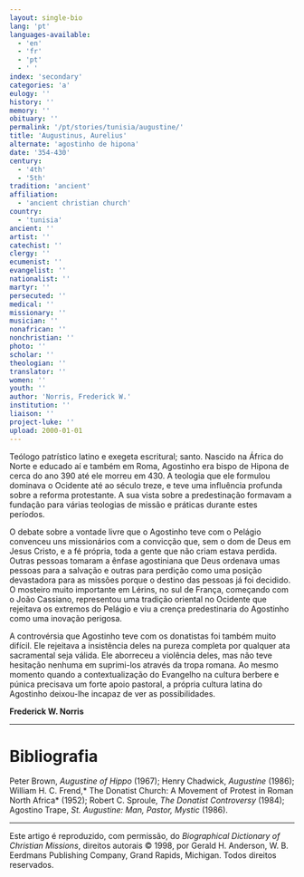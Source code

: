 ```yaml
---
layout: single-bio
lang: 'pt'
languages-available:
  - 'en'
  - 'fr'
  - 'pt'
  - ' '
index: 'secondary'
categories: 'a'
eulogy: ''
history: ''
memory: ''
obituary: ''
permalink: '/pt/stories/tunisia/augustine/'
title: 'Augustinus, Aurelius'
alternate: 'agostinho de hipona'
date: '354-430'
century:
  - '4th'
  - '5th'
tradition: 'ancient'
affiliation:
  - 'ancient christian church'
country:
  - 'tunisia'
ancient: ''
artist: ''
catechist: ''
clergy: ''
ecumenist: ''
evangelist: ''
nationalist: ''
martyr: ''
persecuted: ''
medical: ''
missionary: ''
musician: ''
nonafrican: ''
nonchristian: ''
photo: ''
scholar: ''
theologian: ''
translator: ''
women: ''
youth: ''
author: 'Norris, Frederick W.'
institution: ''
liaison: ''
project-luke: ''
upload: 2000-01-01
---
```



Teólogo patrístico latino e exegeta escritural; santo. Nascido na África do Norte e educado aí e também em Roma, Agostinho era bispo de Hipona de cerca do ano 390 até ele morreu em 430. A teologia que ele formulou dominava o Ocidente até ao século treze, e teve uma influência profunda sobre a reforma protestante. A sua vista sobre a predestinação formavam a fundação para várias teologias de missão e práticas durante estes períodos.

O debate sobre a vontade livre que o Agostinho teve com o Pelágio convenceu uns missionários com a convicção que, sem o dom de Deus em Jesus Cristo, e a fé própria, toda a gente que não criam estava perdida. Outras pessoas tomaram a ênfase agostiniana que Deus ordenava umas pessoas para a salvação e outras para perdição como uma posição devastadora para as missões porque o destino das pessoas já foi decidido. O mosteiro muito importante em Lérins, no sul de França, começando com o João Cassiano, representou uma tradição oriental no Ocidente que rejeitava os extremos do Pelágio e viu a crença predestinaria do Agostinho como uma inovação perigosa.

A controvérsia que Agostinho teve com os donatistas foi também muito difícil. Ele rejeitava a insistência deles na pureza completa por qualquer ata sacramental seja válida. Ele aborreceu a violência deles, mas não teve hesitação nenhuma em suprimi-los através da tropa romana. Ao mesmo momento quando a contextualização do Evangelho na cultura berbere e púnica precisava um forte apoio pastoral, a própria cultura latina do Agostinho deixou-lhe incapaz de ver as possibilidades.

**Frederick W. Norris**

---

# Bibliografia
Peter Brown, *Augustine of Hippo* (1967); Henry Chadwick, *Augustine* (1986); William H. C. Frend,* The Donatist Church: A Movement of Protest in Roman North Africa* (1952); Robert C. Sproule, *The Donatist Controversy* (1984); Agostino Trape, *St. Augustine: Man, Pastor, Mystic* (1986).

---

Este artigo é reproduzido, com permissão, do *Biographical Dictionary of Christian Missions*, direitos autorais © 1998, por Gerald H. Anderson, W. B. Eerdmans Publishing Company, Grand Rapids, Michigan. Todos direitos reservados.